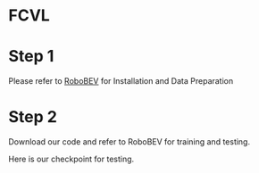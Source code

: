 # FCVL
# Step 1
Please refer to  [RoboBEV](https://github.com/Daniel-xsy/RoboBEV)  for Installation and Data Preparation
# Step 2
Download our code and refer to RoboBEV for training and testing.

Here is our checkpoint for testing.
